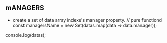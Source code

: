 ## mANAGERS


- create a set of data array indexe's manager property.
// pure functiond
 const managersName = new Set(datas.map(data => data.manager)); 

 console.log(datas);